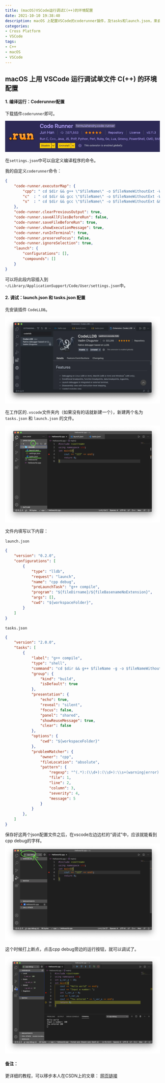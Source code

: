 ```yaml
---
title: (macOS)VSCode运行调试C(++)的环境配置
date: 2021-10-10 19:38:40
description: macOS 上配置VSCode的coderunner插件，及tasks和launch.json，来自动化编译、运行、调试单文件C/C++程序。
categories:
- Cross Platform
- VSCode
tags:
- C++
- macOS
- VSCode
---
```


## macOS 上用 VSCode 运行调试单文件 C(++) 的环境配置


#### 1. 编译运行：Coderunner配置

下载插件`coderunner`即可。

![](05_vscode_cpp/coderunner.webp)



在`settings.json`中可以自定义编译程序的命令。

我的自定义`coderunner`命令：

```json
{
    "code-runner.executorMap": {
        "cpp": " cd $dir && g++ \"$fileName\" -o $fileNameWithoutExt -W -Wall -std=c++17 &&  ./$fileNameWithoutExt",
        "c"  : " cd $dir && gcc \"$fileName\" -o $fileNameWithoutExt -W -Wall -std=c17   &&  ./$fileNameWithoutExt",
        "s"  : " cd $dir && gcc \"$fileName\" -o $fileNameWithoutExt && ./fileNameWithoutExt"
    },
    "code-runner.clearPreviousOutput": true,
    "code-runner.saveAllFilesBeforeRun": false,
    "code-runner.saveFileBeforeRun": true,
    "code-runner.showExecutionMessage": true,
    "code-runner.runInTerminal": true,
    "code-runner.preserveFocus": false,
    "code-runner.ignoreSelection": true,
    "launch": {
        "configurations": [],
        "compounds": []
    }
}

```

可以将此段内容插入到 `~/Library/ApplicationSupport/Code/User/settings.json`中。





#### 2. 调试：launch.json 和 tasks.json 配置

先安装插件 `CodeLLDB`。

![](05_vscode_cpp/codelldb.webp)

在工作区的`.vscode`文件夹内（如果没有的话就新建一个），新建两个名为 `tasks.json` 和 `launch.json` 的文件。

![](05_vscode_cpp/newFile.webp)

文件内填写以下内容：

`launch.json`

```json
{
    "version": "0.2.0",
    "configurations": [
        {
            "type": "lldb",
            "request": "launch",
            "name": "cpp debug",
            "preLaunchTask": "g++ compile",
            "program": "${fileDirname}/${fileBasenameNoExtension}",
            "args": [],
            "cwd": "${workspaceFolder}",
        }
    ]
}
```

`tasks.json`

```json
{
    "version": "2.0.0",
    "tasks": [
        {
            "label": "g++ compile",  
            "type": "shell", 
            "command": "cd $dir && g++ $fileName -g -o $fileNameWithoutExt -W -Wall -std=c++17 &&  ./$fileNameWithoutExt",
            "group": {
                "kind": "build",
                "isDefault": true
            },
            "presentation": {
                "echo": true, 
                "reveal": "silent",
                "focus": false, 
                "panel": "shared", 
                "showReuseMessage": true, 
                "clear": false
            },
            "options": {
                "cwd": "${workspaceFolder}" 
            },
            "problemMatcher": {
                "owner": "cpp",
                "fileLocation": "absolute",
                "pattern": {
                    "regexp": "^(.*):(\\d+):(\\d+):\\s+(warning|error):\\s+(.*)$",
                    "file": 1,
                    "line": 2,
                    "column": 3,
                    "severity": 4,
                    "message": 5
                }
            }
        },
    ]
}
```

保存好这两个json配置文件之后，在vscode左边边栏的“调试”中，应该就能看到cpp debug的字样。![](05_vscode_cpp/1.webp)

这个时候打上断点，点击cpp debug旁边的运行按钮，就可以调试了。

![](05_vscode_cpp/debugging.webp)

#### 备注：

更详细的教程，可以移步本人在CSDN上的文章： [网页链接](https://blog.csdn.net/Kirin_865/article/details/115772784?spm=1001.2014.3001.5501)



